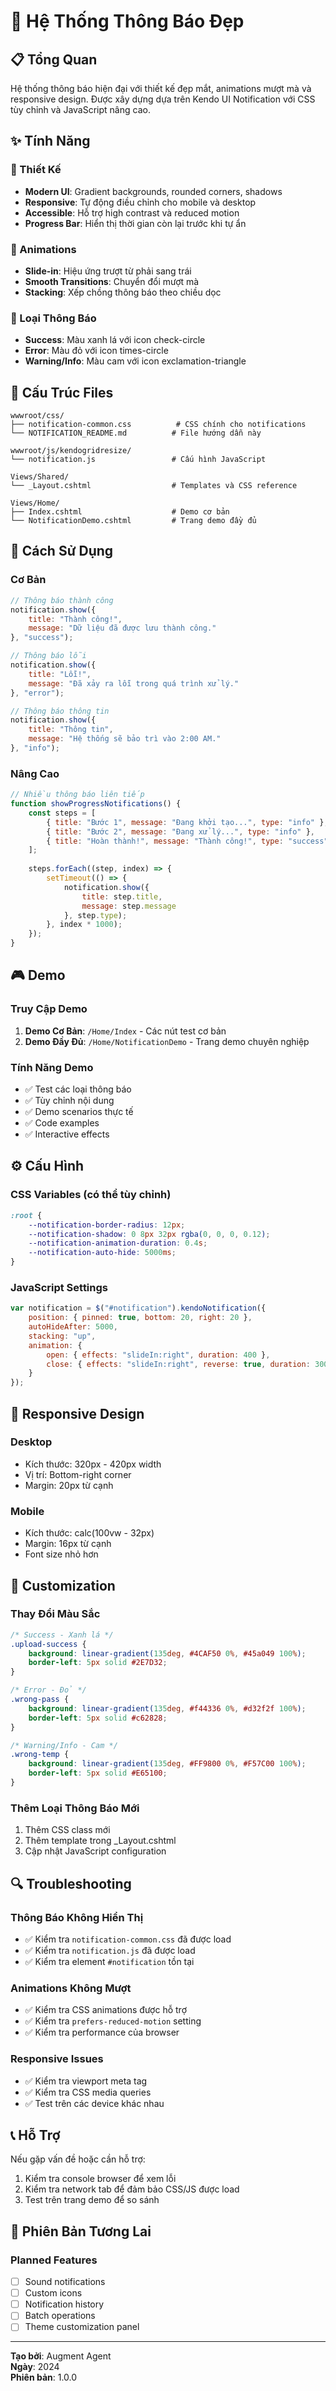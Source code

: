 # 🔔 Hệ Thống Thông Báo Đẹp

## 📋 Tổng Quan

Hệ thống thông báo hiện đại với thiết kế đẹp mắt, animations mượt mà và responsive design. Được xây dựng dựa trên Kendo UI Notification với CSS tùy chỉnh và JavaScript nâng cao.

## ✨ Tính Năng

### 🎨 Thiết Kế
- **Modern UI**: Gradient backgrounds, rounded corners, shadows
- **Responsive**: Tự động điều chỉnh cho mobile và desktop
- **Accessible**: Hỗ trợ high contrast và reduced motion
- **Progress Bar**: Hiển thị thời gian còn lại trước khi tự ẩn

### 🚀 Animations
- **Slide-in**: Hiệu ứng trượt từ phải sang trái
- **Smooth Transitions**: Chuyển đổi mượt mà
- **Stacking**: Xếp chồng thông báo theo chiều dọc

### 🎯 Loại Thông Báo
- **Success**: Màu xanh lá với icon check-circle
- **Error**: Màu đỏ với icon times-circle  
- **Warning/Info**: Màu cam với icon exclamation-triangle

## 📁 Cấu Trúc Files

```
wwwroot/css/
├── notification-common.css          # CSS chính cho notifications
└── NOTIFICATION_README.md          # File hướng dẫn này

wwwroot/js/kendogridresize/
└── notification.js                 # Cấu hình JavaScript

Views/Shared/
└── _Layout.cshtml                  # Templates và CSS reference

Views/Home/
├── Index.cshtml                    # Demo cơ bản
└── NotificationDemo.cshtml         # Trang demo đầy đủ
```

## 🔧 Cách Sử Dụng

### Cơ Bản

```javascript
// Thông báo thành công
notification.show({
    title: "Thành công!",
    message: "Dữ liệu đã được lưu thành công."
}, "success");

// Thông báo lỗi
notification.show({
    title: "Lỗi!",
    message: "Đã xảy ra lỗi trong quá trình xử lý."
}, "error");

// Thông báo thông tin
notification.show({
    title: "Thông tin",
    message: "Hệ thống sẽ bảo trì vào 2:00 AM."
}, "info");
```

### Nâng Cao

```javascript
// Nhiều thông báo liên tiếp
function showProgressNotifications() {
    const steps = [
        { title: "Bước 1", message: "Đang khởi tạo...", type: "info" },
        { title: "Bước 2", message: "Đang xử lý...", type: "info" },
        { title: "Hoàn thành!", message: "Thành công!", type: "success" }
    ];
    
    steps.forEach((step, index) => {
        setTimeout(() => {
            notification.show({
                title: step.title,
                message: step.message
            }, step.type);
        }, index * 1000);
    });
}
```

## 🎮 Demo

### Truy Cập Demo
1. **Demo Cơ Bản**: `/Home/Index` - Các nút test cơ bản
2. **Demo Đầy Đủ**: `/Home/NotificationDemo` - Trang demo chuyên nghiệp

### Tính Năng Demo
- ✅ Test các loại thông báo
- ✅ Tùy chỉnh nội dung
- ✅ Demo scenarios thực tế
- ✅ Code examples
- ✅ Interactive effects

## ⚙️ Cấu Hình

### CSS Variables (có thể tùy chỉnh)

```css
:root {
    --notification-border-radius: 12px;
    --notification-shadow: 0 8px 32px rgba(0, 0, 0, 0.12);
    --notification-animation-duration: 0.4s;
    --notification-auto-hide: 5000ms;
}
```

### JavaScript Settings

```javascript
var notification = $("#notification").kendoNotification({
    position: { pinned: true, bottom: 20, right: 20 },
    autoHideAfter: 5000,
    stacking: "up",
    animation: {
        open: { effects: "slideIn:right", duration: 400 },
        close: { effects: "slideIn:right", reverse: true, duration: 300 }
    }
});
```

## 📱 Responsive Design

### Desktop
- Kích thước: 320px - 420px width
- Vị trí: Bottom-right corner
- Margin: 20px từ cạnh

### Mobile
- Kích thước: calc(100vw - 32px)
- Margin: 16px từ cạnh
- Font size nhỏ hơn

## 🎨 Customization

### Thay Đổi Màu Sắc

```css
/* Success - Xanh lá */
.upload-success {
    background: linear-gradient(135deg, #4CAF50 0%, #45a049 100%);
    border-left: 5px solid #2E7D32;
}

/* Error - Đỏ */
.wrong-pass {
    background: linear-gradient(135deg, #f44336 0%, #d32f2f 100%);
    border-left: 5px solid #c62828;
}

/* Warning/Info - Cam */
.wrong-temp {
    background: linear-gradient(135deg, #FF9800 0%, #F57C00 100%);
    border-left: 5px solid #E65100;
}
```

### Thêm Loại Thông Báo Mới

1. Thêm CSS class mới
2. Thêm template trong _Layout.cshtml
3. Cập nhật JavaScript configuration

## 🔍 Troubleshooting

### Thông Báo Không Hiển Thị
- ✅ Kiểm tra `notification-common.css` đã được load
- ✅ Kiểm tra `notification.js` đã được load
- ✅ Kiểm tra element `#notification` tồn tại

### Animations Không Mượt
- ✅ Kiểm tra CSS animations được hỗ trợ
- ✅ Kiểm tra `prefers-reduced-motion` setting
- ✅ Kiểm tra performance của browser

### Responsive Issues
- ✅ Kiểm tra viewport meta tag
- ✅ Kiểm tra CSS media queries
- ✅ Test trên các device khác nhau

## 📞 Hỗ Trợ

Nếu gặp vấn đề hoặc cần hỗ trợ:
1. Kiểm tra console browser để xem lỗi
2. Kiểm tra network tab để đảm bảo CSS/JS được load
3. Test trên trang demo để so sánh

## 🚀 Phiên Bản Tương Lai

### Planned Features
- [ ] Sound notifications
- [ ] Custom icons
- [ ] Notification history
- [ ] Batch operations
- [ ] Theme customization panel

---

**Tạo bởi**: Augment Agent  
**Ngày**: 2024  
**Phiên bản**: 1.0.0
